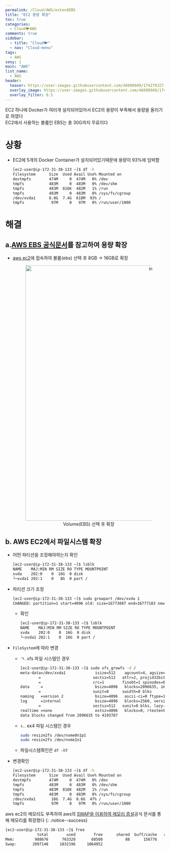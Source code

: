 ```yaml
---
permalink: /Cloud/AWS/extendEBS
title: "EC2 용량 확장"
toc: true
categories:
  - Cloud🐦AWS
comments: true
sidebar:
  - title: "Cloud🐦"
  - nav: "Cloud-menu"
tags:
  - AWS
sexy: 1
main: "AWS"
list_name:
  - AWS
header:
  teaser: https://user-images.githubusercontent.com/46098949/174278327-9700769b-de3a-41ab-9a63-3faf41908951.png
  overlay_image: https://user-images.githubusercontent.com/46098949/174278327-9700769b-de3a-41ab-9a63-3faf41908951.png
  overlay_filter: 0.5
---
```


EC2 하나에 Docker가 여러개 설치되어있어서 EC2의 용량이 부족해서 용량을 올리기로 하였다  
EC2에서 사용하는 볼륨인 EBS는 총 30G까지 무료이다

# 상황

- EC2에 5개의 Docker Container가 설치되어있기때문에 용량이 93%에 임박함
  ```sh
  [ec2-user@ip-172-31-38-133 ~]$ df -h
  Filesystem      Size  Used Avail Use% Mounted on
  devtmpfs        474M     0  474M   0% /dev
  tmpfs           483M     0  483M   0% /dev/shm
  tmpfs           483M  816K  482M   1% /run
  tmpfs           483M     0  483M   0% /sys/fs/cgroup
  /dev/xvda1      8.0G  7.4G  618M  93% /
  tmpfs            97M     0   97M   0% /run/user/1000
  ```


# 해결

## a.[AWS EBS 공식문서](https://docs.aws.amazon.com/ko_kr/AWSEC2/latest/UserGuide/recognize-expanded-volume-linux.html)를 참고하여 용량 확장
- [aws ec2](https://ap-northeast-2.console.aws.amazon.com/ec2/v2/home?region=ap-northeast-2#Instances:)에 접속하여 볼륨(ebs) 선택 후 8GB -> 16GB로 확장

  <figure align="center">
  <img width="805" alt="image" src='https://user-images.githubusercontent.com/46098949/174278327-9700769b-de3a-41ab-9a63-3faf41908951.png'>
  <figcaption align="center"> Volume(EBS) 선택 후 확장</figcaption>
  
## b. AWS EC2에서 파일시스템 확장
  - 어떤 파티션을 조정해야하는지 확인
    ```sh
    [ec2-user@ip-172-31-38-133 ~]$ lsblk
    NAME    MAJ:MIN RM SIZE RO TYPE MOUNTPOINT
    xvda    202:0    0  16G  0 disk 
    └─xvda1 202:1    0   8G  0 part /
    ```

  - 파티션 크기 조정
    ```sh
    [ec2-user@ip-172-31-38-133 ~]$ sudo growpart /dev/xvda 1
    CHANGED: partition=1 start=4096 old: size=16773087 end=16777183 new: size=33550303 end=33554399
    ```
    
    - 확인
      ```sh
      [ec2-user@ip-172-31-38-133 ~]$ lsblk
      NAME    MAJ:MIN RM SIZE RO TYPE MOUNTPOINT
      xvda    202:0    0  16G  0 disk 
      └─xvda1 202:1    0  16G  0 part /
      ```
      
  - `FileSystem`에 따라 변경
    - ㄱ. xfs 파일 시스템인 경우
      ```sh
      [ec2-user@ip-172-31-38-133 ~]$ sudo xfs_growfs -d /
      meta-data=/dev/xvda1             isize=512    agcount=4, agsize=524159 blks
              =                       sectsz=512   attr=2, projid32bit=1
              =                       crc=1        finobt=1 spinodes=0
      data     =                       bsize=4096   blocks=2096635, imaxpct=25
              =                       sunit=0      swidth=0 blks
      naming   =version 2              bsize=4096   ascii-ci=0 ftype=1
      log      =internal               bsize=4096   blocks=2560, version=2
              =                       sectsz=512   sunit=0 blks, lazy-count=1
      realtime =none                   extsz=4096   blocks=0, rtextents=0
      data blocks changed from 2096635 to 4193787
      ```
    - ㄴ. ex4 파일 시스템인 경우
      ```sh
      sudo resize2fs /dev/nvme0n1p1
      sudo resize2fs /dev/nvme1n1
      ```  
    - 파일시스템확인은 `df -hT`
  
  - 변경확인
    ```sh
    [ec2-user@ip-172-31-38-133 ~]$ df -h
    Filesystem      Size  Used Avail Use% Mounted on
    devtmpfs        474M     0  474M   0% /dev
    tmpfs           483M     0  483M   0% /dev/shm
    tmpfs           483M  816K  482M   1% /run
    tmpfs           483M     0  483M   0% /sys/fs/cgroup
    /dev/xvda1       16G  7.4G  8.6G  47% /
    tmpfs            97M     0   97M   0% /run/user/1000
    ```

aws ec2의 메모리도 부족하여 aws의 [SWAP을 이용하여 메모리 증설](https://aws.amazon.com/ko/premiumsupport/knowledge-center/ec2-memory-swap-file/)공식 문서를 통해 메모리를 확장했다
{: .notice--success}

```sh
[ec2-user@ip-172-31-38-133 ~]$ free
              total        used        free      shared  buff/cache   available
Mem:         988676      763320       68580          88      156776       83840
Swap:       2097148     1032196     1064952
```

